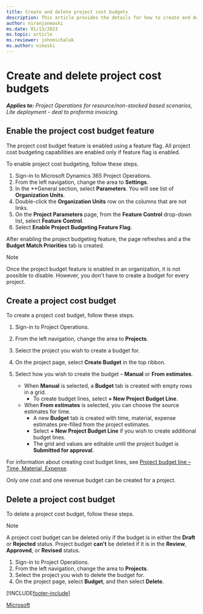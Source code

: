 ```yaml
---
title: Create and delete project cost budgets
description: This article provides the details for how to create and delete a project cost budget.
author: niranjanmaski
ms.date: 01/13/2023
ms.topic: article
ms.reviewer: johnmichalak
ms.author: nimaski
---
```


# Create and delete project cost budgets

_**Applies to:** Project Operations for resource/non-stocked based scenarios, Lite deployment - deal to proforma invoicing._

## Enable the project cost budget feature

The project cost budget feature is enabled using a feature flag. All project cost budgeting capabilities are enabled only if feature flag is enabled.

To enable project cost budgeting, follow these steps.

1. Sign-in to Microsoft Dynamics 365 Project Operations.
1. From the left navigation, change the area to **Settings**.
1. In the **General section, select **Parameters**. You will see list of **Organization Units**. 
1. Double-click the **Organization Units** row on the columns that are not links. 
1. On the **Project Parameters** page, from the **Feature Control** drop-down list, select **Feature Control**.
1. Select **Enable Project Budgeting Feature Flag**.
 
After enabling the project budgeting feature, the page refreshes and a the **Budget Match Priorities** tab is created.

> [!NOTE]
> Once the project budget feature is enabled in an organization, it is not possible to disable. However, you don't have to create a budget for every project.

## Create a project cost budget

To create a project cost budget,  follow these steps. 

1. Sign-in to Project Operations.
1. From the left navigation, change the area to **Projects**. 
1. Select the project you wish to create a budget for.  
1. On the project page, select **Create Budget** in the top ribbon.  
1. Select how you wish to create the budget – **Manual** or **From estimates**.

   - When **Manual** is selected, a **Budget** tab is created with empty rows in a grid.
     - To create budget lines, select **+ New Project Budget Line**.
   - When **From estimates** is selected, you can choose the source estimates for time.
     - A new **Budget** tab is created with time, material, expense estimates pre-filled from the project estimates.
     - Select **+ New Project Budget Line** if you wish to create additional budget lines.
     - The grid and values are editable until the project budget is **Submitted for approval**.
   
For information about creating cost budget lines, see [Project budget line – Time, Material, Expense](project-budget-line.md).  

Only one cost and one revenue budget can be created for a project.

## Delete a project cost budget

To delete a project cost budget, follow these steps. 

> [!NOTE]
> A project cost budget can be deleted only if the budget is in either the **Draft** or **Rejected** status. Project budget **can't** be deleted if it is in the **Review**, **Approved**, or **Revised** status.

1. Sign-in to Project Operations.
1. From the left navigation, change the area to **Projects**.
1. Select the project you wish to delete the budget for.
1. On the project page, select **Budget**, and then select **Delete**.
  

[!INCLUDE[footer-include](../../includes/footer-banner.md)]

[Microsoft](https://www.microsoft.com)


